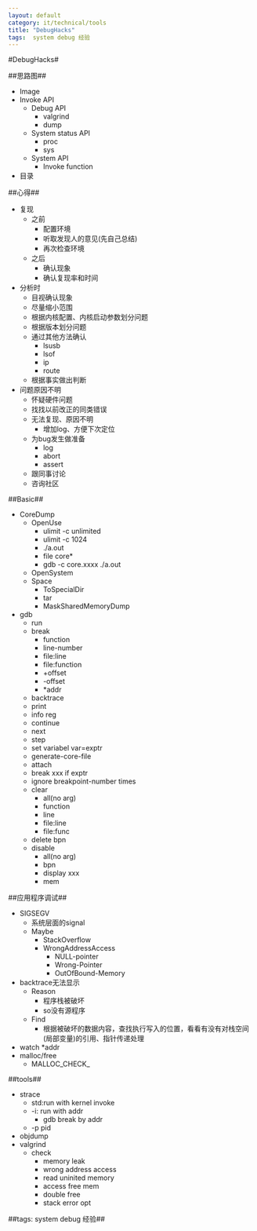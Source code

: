 ```yaml
---
layout: default
category: it/technical/tools
title: "DebugHacks"
tags:  system debug 经验
---
```


#DebugHacks#



##思路图##
* Image
* Invoke API
  * Debug API
    * valgrind
    * dump
  * System status API
    * proc
    * sys
  * System API
    * Invoke function
* 目录



##心得##
* 复现
  * 之前
    * 配置环境
    * 听取发现人的意见(先自己总结)
    * 再次检查环境
  * 之后
    * 确认现象
    * 确认复现率和时间
* 分析时
  * 目视确认现象
  * 尽量缩小范围
  * 根据内核配置、内核启动参数划分问题
  * 根据版本划分问题
  * 通过其他方法确认
    * lsusb
    * lsof
    * ip
    * route
  * 根据事实做出判断
* 问题原因不明
  * 怀疑硬件问题
  * 找找以前改正的同类错误
  * 无法复现、原因不明
    * 增加log、方便下次定位
  * 为bug发生做准备
    * log
    * abort
    * assert
  * 跟同事讨论
  * 咨询社区



##Basic##
* CoreDump
  * OpenUse
    * ulimit -c unlimited
    * ulimit -c 1024
    * ./a.out
    * file core*
    * gdb -c core.xxxx ./a.out
  * OpenSystem
  * Space
    * ToSpecialDir
    * tar
    * MaskSharedMemoryDump
* gdb
  * run
  * break
    * function
    * line-number
    * file:line
    * file:function
    * +offset
    * -offset
    * *addr
  * backtrace
  * print
  * info reg
  * continue
  * next
  * step
  * set variabel var=exptr
  * generate-core-file
  * attach
  * break xxx if exptr
  * ignore breakpoint-number times
  * clear
    * all(no arg)
    * function
    * line
    * file:line
    * file:func
  * delete bpn
  * disable
    * all(no arg)
    * bpn
    * display xxx
    * mem 



##应用程序调试##
* SIGSEGV
  * 系统层面的signal
  * Maybe
    * StackOverflow
    * WrongAddressAccess
      * NULL-pointer
      * Wrong-Pointer
      * OutOfBound-Memory
* backtrace无法显示
  * Reason
    * 程序栈被破坏
    * so没有源程序
  * Find
    * 根据被破坏的数据内容，查找执行写入的位置，看看有没有对栈空间(局部变量)的引用、指针传递处理
* watch *addr
* malloc/free
  * MALLOC_CHECK_



##tools##
* strace
  * std:run with kernel invoke
  * -i: run with addr
    * gdb break by addr
  * -p pid
* objdump
* valgrind
  * check
    * memory leak
    * wrong address access
    * read uninited memory
    * access free mem
    * double free
    * stack error opt



##tags: system debug 经验##

